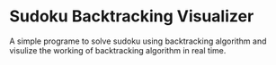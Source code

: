 # Sudoku Backtracking Visualizer

A simple programe to solve sudoku using backtracking algorithm and visulize the working of backtracking algorithm in real time.



